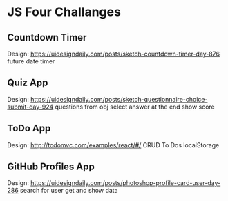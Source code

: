 # JS Four Challanges

## Countdown Timer

Design: https://uidesigndaily.com/posts/sketch-countdown-timer-day-876
future date
timer

## Quiz App

Design: <https://uidesigndaily.com/posts/sketch-questionnaire-choice-submit-day-924>
questions from obj
select answer
at the end show score

## ToDo App

Design: <http://todomvc.com/examples/react/#/>
CRUD To Dos
localStorage

## GitHub Profiles App

Design: <https://uidesigndaily.com/posts/photoshop-profile-card-user-day-286>
search for user
get and show data
